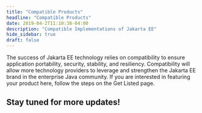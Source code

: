 ```yaml
---
title: "Compatible Products"
headline: "Compatible Products"
date: 2019-04-2T11:10:38-04:00
description: "Compatible Implementations of Jakarta EE"
hide_sidebar: true
draft: false
---
```


The success of Jakarta EE technology relies on compatibility to ensure application portability, security, stability, and resiliency. Compatibility will allow more technology providers to leverage and strengthen the Jakarta EE brand in the enterprise Java community. If you are interested in featuring your product here, follow the steps on the Get Listed page.

<h2 class="text-center fw-700 margin-bottom-30">Stay tuned for more updates!</h2>